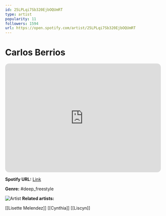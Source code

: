 ```yaml
---
id: 25LPLqi7Sb320EjbOQUmRT
type: artist
popularity: 11
followers: 1594
url: https://open.spotify.com/artist/25LPLqi7Sb320EjbOQUmRT
---
```

# Carlos Berrios

<iframe style="border-radius:12px" src="https://open.spotify.com/embed/artist/25LPLqi7Sb320EjbOQUmRT" width="100%" height="352" frameBorder="0" allowfullscreen="" allow="autoplay; clipboard-write; encrypted-media; fullscreen; picture-in-picture" loading="lazy"></iframe>

**Spotify URL:** [Link](https://open.spotify.com/artist/25LPLqi7Sb320EjbOQUmRT)

**Genre:**  #deep_freestyle

![Artist](https://i.scdn.co/image/ab67616d0000b2732c0b317980e557d5e0d7fd73)
**Related artists:**

[[Lisette Melendez]]
[[Cynthia]]
[[Liscyn]]
